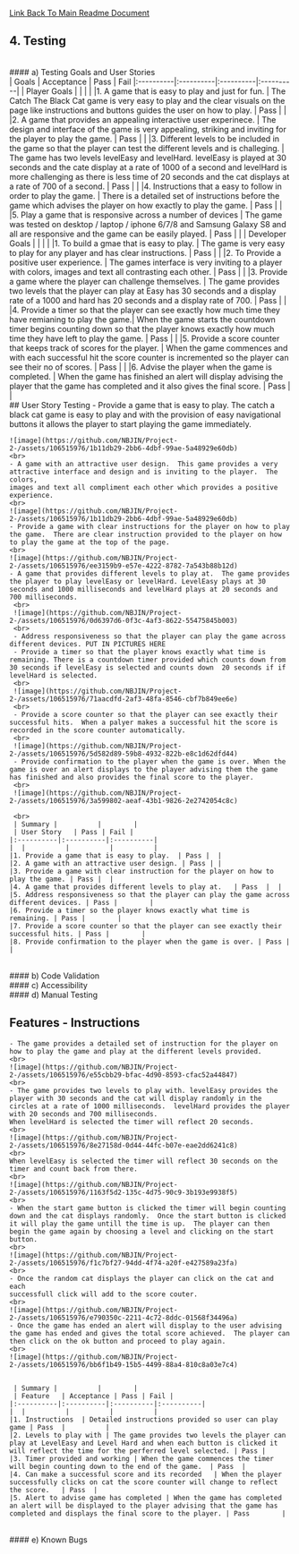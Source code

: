 [Link Back To Main Readme Document](README.md)

## 4. Testing
<br>
#### a) Testing Goals and User Stories
<br>
| Goals | Acceptance | Pass | Fail
|:----------|:----------|:----------|:----------|
| Player Goals |          |          |          |
|1. A game that is easy to play and just for fun. | The Catch The Black Cat game is very easy to play and the clear visuals on the page like instructions and buttons guides the user on how to play. | Pass |          |
|2. A game that provides an appealing interactive user experinece. | The design and interface of the game is very appealing, striking and inviting for the player to play the game. | Pass |          |
|3. Different levels to be included in the game so that the player can test the different levels and is challeging. | The game has two levels levelEasy and levelHard. levelEasy is played at 30 seconds and the cate display at a rate of 1000 of a second and levelHard is more challenging as there is less time of 20 seconds and the cat displays at a rate of 700 of a second. | Pass |          |
|4. Instructions that a easy to follow in order to play the game.  | There is a detailed set of instructions before the game which advises the player on how exactly to play the game.  | Pass |    |
|5. Play a game that is responsive across a number of devices | The game was tested on desktop / laptop / iphone 6/7/8 and Samsung Galaxy S8 and all are responsive and the game can be easily played. | Pass |          |
| Developer Goals |          |          |          |
|1. To build a gmae that is easy to play. | The game is very easy to play for any player and has clear instructions.  | Pass |          |
|2. To Provide a positive user experience. | The games interface is very inviting to a player with colors, images and text all contrasting each other.  | Pass |          |
|3. Provide a game where the player can challenge themselves. | The game provides two levels that the player can play at Easy has 30 seconds and a display rate of a 1000 and hard has 20 seconds and a display rate of 700. | Pass |          |
|4. Provide a timer so that the player can see exactly how much time they have remianing to play the game.| When the game starts the countdown timer begins counting down so that the player knows exactly how much time they have left to play the game.  | Pass |          |
|5. Provide a score counter that keeps track of scores for the player. | When the game commences and with each successful hit the score counter is incremented  so the player can see their no of scores.  | Pass |          |
|6. Advise the player when the game is completed.  | When the game has finished an alert will display advising the player that the game has completed and it also gives the final score.  | Pass |          | 
<br>
## User Story Testing
    - Provide a game that is easy to play.  The catch a black cat game is easy to play and with the provision of easy navigational buttons it allows the player to start playing the game immediately.  
    <br>

    ![image](https://github.com/NBJIN/Project-2-/assets/106515976/1b11db29-2bb6-4dbf-99ae-5a48929e60db)
    <br>
    - A game with an attractive user design.  This game provides a very attractive interface and design and is inviting to the player.  The colors,
    images and text all compliment each other which provides a positive experience.  
    <br>
    ![image](https://github.com/NBJIN/Project-2-/assets/106515976/1b11db29-2bb6-4dbf-99ae-5a48929e60db)
    - Provide a game with clear instructions for the player on how to play the game.  There are clear instruction provided to the player on how to play the game at the top of the page.  
    <br>
    ![image](https://github.com/NBJIN/Project-2-/assets/106515976/ee3159b9-e57e-4222-8782-7a543b88b12d)
    - A game that provides different levels to play at.  The game provides the player to play levelEasy or levelHard. LevelEasy plays at 30 seconds and 1000 milliseconds and levelHard plays at 20 seconds and 700 milliseconds.
     <br>
     ![image](https://github.com/NBJIN/Project-2-/assets/106515976/0d6397d6-0f3c-4af3-8622-55475845b003)
     <br>
     - Address responsiveness so that the player can play the game across different devices. PUT IN PICTURES HERE 
     - Provide a timer so that the player knows exactly what time is remaining. There is a countdown timer provided which counts down from 30 seconds if levelEasy is selected and counts down  20 seconds if if levelHard is selected.  
     <br>
     ![image](https://github.com/NBJIN/Project-2-/assets/106515976/71aacdfd-2af3-48fa-8546-cbf7b849ee6e)
     <br>
     - Provide a score counter so that the player can see exactly their successful hits.  When a palyer makes a successful hit the score is recorded in the score counter automatically.  
     <br>
     ![image](https://github.com/NBJIN/Project-2-/assets/106515976/5d582d89-59b8-4932-822b-e8c1d62dfd44)
     - Provide confirmation to the player when the game is over. When the game is over an alert displays to the player advising them the game has finished and also provides the final score to the player.  
     <br>
     ![image](https://github.com/NBJIN/Project-2-/assets/106515976/3a599802-aeaf-43b1-9826-2e2742054c8c)

     <br>
     | Summary |          |        |          
     | User Story   | Pass | Fail | 
    |:----------|:----------|:----------|
    |  |          |          |          |
    |1. Provide a game that is easy to play.  | Pass |  | 
    |2. A game with an attractive user design. | Pass | |
    |3. Provide a game with clear instruction for the player on how to play the game. | Pass |  |
    |4. A game that provides different levels to play at.   | Pass  |  |
    |5. Address responsiveness so that the player can play the game across different devices. | Pass |        |
    |6. Provide a timer so the player knows exactly what time is remaining. | Pass |        |
    |7. Provide a score counter so that the player can see exactly their successful hits. | Pass |        |
    |8. Provide confirmation to the player when the game is over. | Pass |        |
    



<br>
#### b) Code Validation


<br>
#### c) Accessibility

<br>
#### d) Manual Testing

## Features - Instructions
    - The game provides a detailed set of instruction for the player on how to play the game and play at the different levels provided. 
    <br>
    ![image](https://github.com/NBJIN/Project-2-/assets/106515976/e55cbb29-bfac-4d90-8593-cfac52a44847)
    <br>
    - The game provides two levels to play with. levelEasy provides the player with 30 seconds and the cat will display randomly in the circles at a rate of 1000 milliseconds.  levelHard provides the player with 20 seconds and 700 milliseconds. 
    When levelHard is selected the timer will reflect 20 seconds.
    <br>
    ![image](https://github.com/NBJIN/Project-2-/assets/106515976/8e27158d-0d44-44fc-b07e-eae2dd6241c8)
    <br>
    When levelEasy is selected the timer will reflect 30 seconds on the timer and count back from there.  
    <br>
    ![image](https://github.com/NBJIN/Project-2-/assets/106515976/1163f5d2-135c-4d75-90c9-3b193e9938f5)
    <br>
    - When the start game button is clicked the timer will begin counting down and the cat displays randomly.  Once the start button is clicked it will play the game untill the time is up.  The player can then begin the game again by choosing a level and clicking on the start button.  
    <br>
    ![image](https://github.com/NBJIN/Project-2-/assets/106515976/f1c7bf27-94dd-4f74-a20f-e427589a23fa)
    <br>
    - Once the random cat displays the player can click on the cat and each
    successfull click will add to the score couter.  
    <br>
    ![image](https://github.com/NBJIN/Project-2-/assets/106515976/e790350c-2211-4c72-8ddc-01568f34496a)
    - Once the game has ended an alert will display to the user advising the game has ended and gives the total score achieved.  The player can then click on the ok button and proceed to play again.  
    <br>
    ![image](https://github.com/NBJIN/Project-2-/assets/106515976/bb6f1b49-15b5-4499-88a4-810c8a03e7c4)


     | Summary |          |        |          
     | Feature   | Acceptance | Pass | Fail |
    |:----------|:----------|:----------|:----------|
    |  |          |          |          |
    |1. Instructions  | Detailed instructions provided so user can play game | Pass  |          | 
    |2. Levels to play with | The game provides two levels the player can play at LevelEasy and Level Hard and when each button is clicked it will reflect the time for the perferred level selected. | Pass |
    |3. Timer provided and working | When the game commences the timer will begin counting down to the end of the game.  | Pass  |
    |4. Can make a successful score and its recorded   | When the player successfully clicks on cat the score counter will change to reflect the score.   | Pass  |
    |5. Alert to advise game has completed | When the game has completed an alert will be displayed to the player advising that the game has completed and displays the final score to the player. | Pass        |


<br>
#### e) Known Bugs
